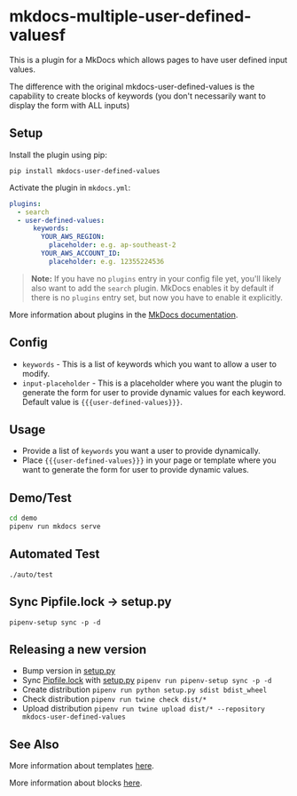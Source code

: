 # mkdocs-multiple-user-defined-valuesf

This is a plugin for a MkDocs which allows pages to have user defined input values.

The difference with the original mkdocs-user-defined-values is the capability to create blocks of keywords (you don't necessarily want to display the form with ALL inputs)

## Setup

Install the plugin using pip:

`pip install mkdocs-user-defined-values`

Activate the plugin in `mkdocs.yml`:

```yaml
plugins:
  - search
  - user-defined-values:
      keywords:
        YOUR_AWS_REGION:
          placeholder: e.g. ap-southeast-2
        YOUR_AWS_ACCOUNT_ID:
          placeholder: e.g. 12355224536
```

> **Note:** If you have no `plugins` entry in your config file yet, you'll likely also want to add the `search` plugin. MkDocs enables it by default if there is no `plugins` entry set, but now you have to enable it explicitly.

More information about plugins in the [MkDocs documentation][mkdocs-plugins].

## Config

- `keywords` - This is a list of keywords which you want to allow a user to modify.
- `input-placeholder` - This is a placeholder where you want the plugin to generate the form for user to provide dynamic values for each keyword. Default value is `{{{user-defined-values}}}`.

## Usage

- Provide a list of `keywords` you want a user to provide dynamically.
- Place `{{{user-defined-values}}}` in your page or template where you want to generate the form for user to provide dynamic values.

## Demo/Test

```bash
cd demo
pipenv run mkdocs serve
```

## Automated Test

```
./auto/test
```

## Sync Pipfile.lock -> setup.py

```
pipenv-setup sync -p -d
```

## Releasing a new version

- Bump version in [setup.py](/setup.py#L13)
- Sync [Pipfile.lock](/Pipfile.lock) with [setup.py](/setup.py) `pipenv run pipenv-setup sync -p -d`
- Create distribution `pipenv run python setup.py sdist bdist_wheel`
- Check distribution `pipenv run twine check dist/*`
- Upload distribution `pipenv run twine upload dist/* --repository mkdocs-user-defined-values`

## See Also

More information about templates [here][mkdocs-template].

More information about blocks [here][mkdocs-block].

[mkdocs-plugins]: http://www.mkdocs.org/user-guide/plugins/
[mkdocs-template]: https://www.mkdocs.org/user-guide/custom-themes/#template-variables
[mkdocs-block]: https://www.mkdocs.org/user-guide/styling-your-docs/#overriding-template-blocks
